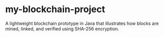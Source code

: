 # my-blockchain-project
A lightweight blockchain prototype in Java that illustrates how blocks are mined, linked, and verified using SHA-256 encryption.
